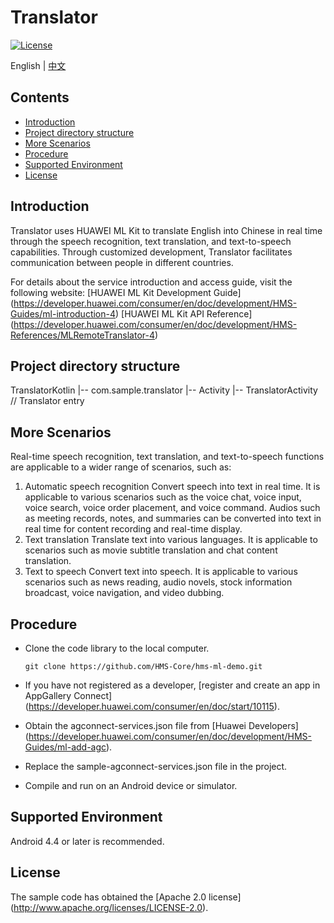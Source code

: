 # Translator
[![License](https://img.shields.io/badge/Docs-hmsguides-brightgreen)](https://developer.huawei.com/consumer/en/doc/development/HMS-Guides/ml-introduction-4)

English | [中文](https://github.com/HMS-Core/hms-ml-demo/blob/master/TranslatorKotlin/README_ZH.md)
## Contents

 * [Introduction](#Introduction)
 * [Project directory structure](#Project-directory-structure)
 * [More Scenarios](#More-Scenarios)
 * [Procedure](#Procedure)
 * [Supported Environment](#Supported-Environment)
 * [License](#License)


## Introduction
Translator uses HUAWEI ML Kit to translate English into Chinese in real time through the speech recognition, text translation, and text-to-speech capabilities. Through customized development, Translator facilitates communication between people in different countries.

For details about the service introduction and access guide, visit the following website:
[HUAWEI ML Kit Development Guide] (https://developer.huawei.com/consumer/en/doc/development/HMS-Guides/ml-introduction-4)
[HUAWEI ML Kit API Reference] (https://developer.huawei.com/consumer/en/doc/development/HMS-References/MLRemoteTranslator-4)

## Project directory structure
TranslatorKotlin
    |-- com.sample.translator
        |-- Activity
            |-- TranslatorActivity // Translator entry


## More Scenarios
Real-time speech recognition, text translation, and text-to-speech functions are applicable to a wider range of scenarios, such as:
1. Automatic speech recognition
Convert speech into text in real time. It is applicable to various scenarios such as the voice chat, voice input, voice search, voice order placement, and voice command. Audios such as meeting records, notes, and summaries can be converted into text in real time for content recording and real-time display.
2. Text translation
Translate text into various languages. It is applicable to scenarios such as movie subtitle translation and chat content translation.
3. Text to speech
Convert text into speech. It is applicable to various scenarios such as news reading, audio novels, stock information broadcast, voice navigation, and video dubbing.

## Procedure
 - Clone the code library to the local computer.

       git clone https://github.com/HMS-Core/hms-ml-demo.git

 - If you have not registered as a developer, [register and create an app in AppGallery Connect] (https://developer.huawei.com/consumer/en/doc/start/10115).
 - Obtain the agconnect-services.json file from [Huawei Developers] (https://developer.huawei.com/consumer/en/doc/development/HMS-Guides/ml-add-agc).
 - Replace the sample-agconnect-services.json file in the project.
 - Compile and run on an Android device or simulator.

## Supported Environment
Android 4.4 or later is recommended.

## License
The sample code has obtained the [Apache 2.0 license] (http://www.apache.org/licenses/LICENSE-2.0).
